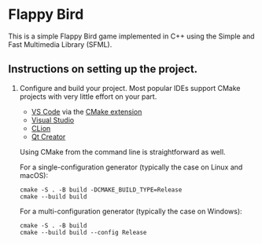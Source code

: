 # Flappy Bird

This is a simple Flappy Bird game implemented in C++ using the Simple and Fast Multimedia Library (SFML).

## Instructions on setting up the project.
1. Configure and build your project. Most popular IDEs support CMake projects with very little effort on your part.
    - [VS Code](https://code.visualstudio.com) via the [CMake extension](https://code.visualstudio.com/docs/cpp/cmake-linux)
    - [Visual Studio](https://docs.microsoft.com/en-us/cpp/build/cmake-projects-in-visual-studio?view=msvc-170)
    - [CLion](https://www.jetbrains.com/clion/features/cmake-support.html)
    - [Qt Creator](https://doc.qt.io/qtcreator/creator-project-cmake.html)

    Using CMake from the command line is straightforward as well.

    For a single-configuration generator (typically the case on Linux and macOS):
    ```
    cmake -S . -B build -DCMAKE_BUILD_TYPE=Release
    cmake --build build
    ```

    For a multi-configuration generator (typically the case on Windows):
    ```
    cmake -S . -B build
    cmake --build build --config Release
    ```
